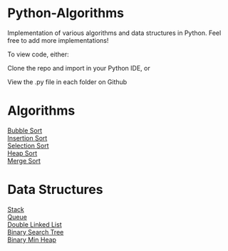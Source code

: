 # Python-Algorithms
Implementation of various algorithms and data structures in Python. Feel free to add more implementations!

To view code, either:

Clone the repo and import in your Python IDE, or

View the .py file in each folder on Github

# Algorithms
[Bubble Sort](Algorithms/BubbleSort.py)  
[Insertion Sort](Algorithms/InsertionSort.py)  
[Selection Sort](Algorithms/SelectionSort.py)  
[Heap Sort](Algorithms/HeapSort.py)  
[Merge Sort](Algorithms/MergeSort.py)  


# Data Structures
[Stack](Data%20Structures/Stack.py)  
[Queue](Data%20Structures/Queue.py)  
[Double Linked List](Data%20Structures/DoubleLinkedList.py)  
[Binary Search Tree](Data%20Structures/BinarySearchTree.py)  
[Binary Min Heap](Data%20Structures/MinHeap.py)
